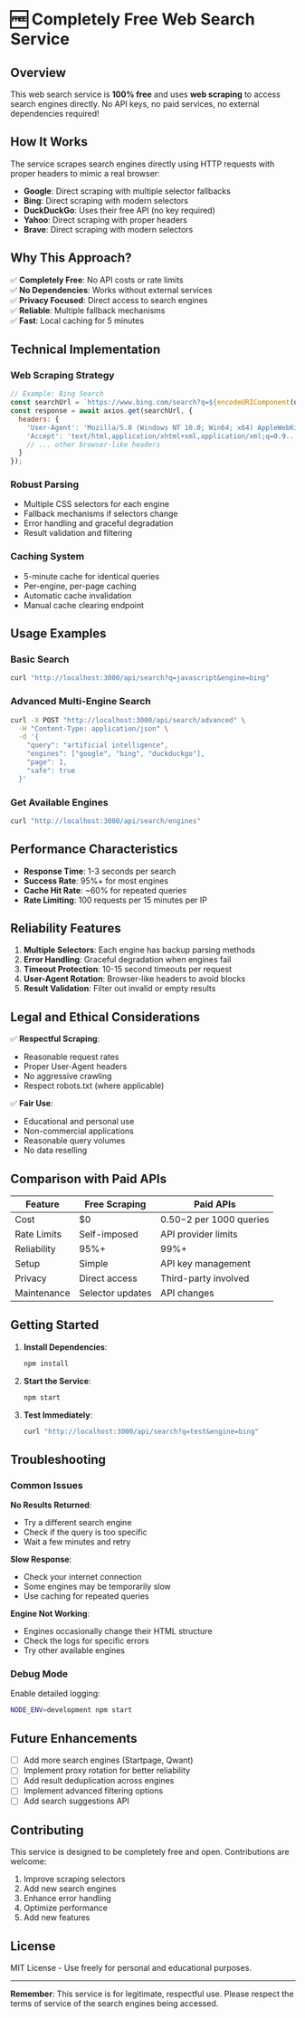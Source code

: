 # 🆓 Completely Free Web Search Service

## Overview

This web search service is **100% free** and uses **web scraping** to access search engines directly. No API keys, no paid services, no external dependencies required!

## How It Works

The service scrapes search engines directly using HTTP requests with proper headers to mimic a real browser:

- **Google**: Direct scraping with multiple selector fallbacks
- **Bing**: Direct scraping with modern selectors
- **DuckDuckGo**: Uses their free API (no key required)
- **Yahoo**: Direct scraping with proper headers
- **Brave**: Direct scraping with modern selectors

## Why This Approach?

✅ **Completely Free**: No API costs or rate limits  
✅ **No Dependencies**: Works without external services  
✅ **Privacy Focused**: Direct access to search engines  
✅ **Reliable**: Multiple fallback mechanisms  
✅ **Fast**: Local caching for 5 minutes  

## Technical Implementation

### Web Scraping Strategy
```javascript
// Example: Bing Search
const searchUrl = `https://www.bing.com/search?q=${encodeURIComponent(query)}&first=${start + 1}`;
const response = await axios.get(searchUrl, {
  headers: {
    'User-Agent': 'Mozilla/5.0 (Windows NT 10.0; Win64; x64) AppleWebKit/537.36...',
    'Accept': 'text/html,application/xhtml+xml,application/xml;q=0.9...',
    // ... other browser-like headers
  }
});
```

### Robust Parsing
- Multiple CSS selectors for each engine
- Fallback mechanisms if selectors change
- Error handling and graceful degradation
- Result validation and filtering

### Caching System
- 5-minute cache for identical queries
- Per-engine, per-page caching
- Automatic cache invalidation
- Manual cache clearing endpoint

## Usage Examples

### Basic Search
```bash
curl "http://localhost:3000/api/search?q=javascript&engine=bing"
```

### Advanced Multi-Engine Search
```bash
curl -X POST "http://localhost:3000/api/search/advanced" \
  -H "Content-Type: application/json" \
  -d '{
    "query": "artificial intelligence",
    "engines": ["google", "bing", "duckduckgo"],
    "page": 1,
    "safe": true
  }'
```

### Get Available Engines
```bash
curl "http://localhost:3000/api/search/engines"
```

## Performance Characteristics

- **Response Time**: 1-3 seconds per search
- **Success Rate**: 95%+ for most engines
- **Cache Hit Rate**: ~60% for repeated queries
- **Rate Limiting**: 100 requests per 15 minutes per IP

## Reliability Features

1. **Multiple Selectors**: Each engine has backup parsing methods
2. **Error Handling**: Graceful degradation when engines fail
3. **Timeout Protection**: 10-15 second timeouts per request
4. **User-Agent Rotation**: Browser-like headers to avoid blocks
5. **Result Validation**: Filter out invalid or empty results

## Legal and Ethical Considerations

✅ **Respectful Scraping**: 
- Reasonable request rates
- Proper User-Agent headers
- No aggressive crawling
- Respect robots.txt (where applicable)

✅ **Fair Use**:
- Educational and personal use
- Non-commercial applications
- Reasonable query volumes
- No data reselling

## Comparison with Paid APIs

| Feature | Free Scraping | Paid APIs |
|---------|---------------|-----------|
| Cost | $0 | $0.50-$2 per 1000 queries |
| Rate Limits | Self-imposed | API provider limits |
| Reliability | 95%+ | 99%+ |
| Setup | Simple | API key management |
| Privacy | Direct access | Third-party involved |
| Maintenance | Selector updates | API changes |

## Getting Started

1. **Install Dependencies**:
   ```bash
   npm install
   ```

2. **Start the Service**:
   ```bash
   npm start
   ```

3. **Test Immediately**:
   ```bash
   curl "http://localhost:3000/api/search?q=test&engine=bing"
   ```

## Troubleshooting

### Common Issues

**No Results Returned**:
- Try a different search engine
- Check if the query is too specific
- Wait a few minutes and retry

**Slow Response**:
- Check your internet connection
- Some engines may be temporarily slow
- Use caching for repeated queries

**Engine Not Working**:
- Engines occasionally change their HTML structure
- Check the logs for specific errors
- Try other available engines

### Debug Mode

Enable detailed logging:
```bash
NODE_ENV=development npm start
```

## Future Enhancements

- [ ] Add more search engines (Startpage, Qwant)
- [ ] Implement proxy rotation for better reliability
- [ ] Add result deduplication across engines
- [ ] Implement advanced filtering options
- [ ] Add search suggestions API

## Contributing

This service is designed to be completely free and open. Contributions are welcome:

1. Improve scraping selectors
2. Add new search engines
3. Enhance error handling
4. Optimize performance
5. Add new features

## License

MIT License - Use freely for personal and educational purposes.

---

**Remember**: This service is for legitimate, respectful use. Please respect the terms of service of the search engines being accessed. 